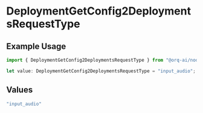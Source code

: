 # DeploymentGetConfig2DeploymentsRequestType

## Example Usage

```typescript
import { DeploymentGetConfig2DeploymentsRequestType } from "@orq-ai/node/models/operations";

let value: DeploymentGetConfig2DeploymentsRequestType = "input_audio";
```

## Values

```typescript
"input_audio"
```